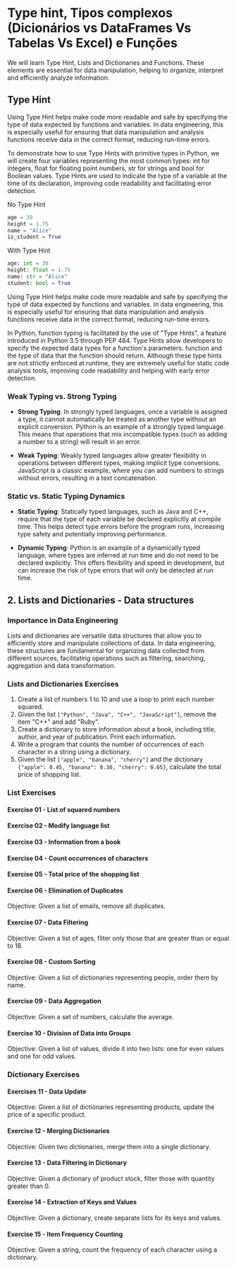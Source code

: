# Type hint, Tipos complexos (Dicionários vs DataFrames Vs Tabelas Vs Excel) e Funções
We will learn Type Hint, Lists and Dictionaries and Functions. These elements are essential for data manipulation, helping to organize, interpret and efficiently analyze information.


## Type Hint
Using Type Hint helps make code more readable and safe by specifying the type of data expected by functions and variables. In data engineering, this is especially useful for ensuring that data manipulation and analysis functions receive data in the correct format, reducing run-time errors.

To demonstrate how to use Type Hints with primitive types in Python, we will create four variables representing the most common types: int for integers, float for floating point numbers, str for strings and bool for Boolean values. Type Hints are used to indicate the type of a variable at the time of its declaration, improving code readability and facilitating error detection.

No Type Hint
```python
age = 30
height = 1.75
name = "Alice"
is_student = True
```

With Type Hint
```python
age: int = 30
height: float = 1.75
name: str = "Alice"
student: bool = True
```

Using Type Hint helps make code more readable and safe by specifying the type of data expected by functions and variables. In data engineering, this is especially useful for ensuring that data manipulation and analysis functions receive data in the correct format, reducing run-time errors.

In Python, function typing is facilitated by the use of "Type Hints", a feature introduced in Python 3.5 through PEP 484. Type Hints allow developers to specify the expected data types for a function's parameters. function and the type of data that the function should return. Although these type hints are not strictly enforced at runtime, they are extremely useful for static code analysis tools, improving code readability and helping with early error detection.


### Weak Typing vs. Strong Typing

* **Strong Typing**: In strongly typed languages, once a variable is assigned a type, it cannot automatically be treated as another type without an explicit conversion. Python is an example of a strongly typed language. This means that operations that mix incompatible types (such as adding a number to a string) will result in an error.
    
* **Weak Typing**: Weakly typed languages ​​allow greater flexibility in operations between different types, making implicit type conversions. JavaScript is a classic example, where you can add numbers to strings without errors, resulting in a text concatenation.
    
### Static vs. Static Typing Dynamics

* **Static Typing**: Statically typed languages, such as Java and C++, require that the type of each variable be declared explicitly at compile time. This helps detect type errors before the program runs, increasing type safety and potentially improving performance.
    
* **Dynamic Typing**: Python is an example of a dynamically typed language, where types are inferred at run time and do not need to be declared explicitly. This offers flexibility and speed in development, but can increase the risk of type errors that will only be detected at run time.


## 2. Lists and Dictionaries - Data structures

### Importance in Data Engineering

Lists and dictionaries are versatile data structures that allow you to efficiently store and manipulate collections of data. In data engineering, these structures are fundamental for organizing data collected from different sources, facilitating operations such as filtering, searching, aggregation and data transformation.


### Lists and Dictionaries Exercises

1. Create a list of numbers 1 to 10 and use a loop to print each number squared.
2. Given the list `["Python", "Java", "C++", "JavaScript"]`, remove the item "C++" and add "Ruby".
3. Create a dictionary to store information about a book, including title, author, and year of publication. Print each information.
4. Write a program that counts the number of occurrences of each character in a string using a dictionary.
5. Given the list `["apple", "banana", "cherry"]` and the dictionary `{"apple": 0.45, "banana": 0.30, "cherry": 0.65}`, calculate the total price of shopping list.


### List Exercises

#### Exercise 01 - List of squared numbers

#### Exercise 02 - Modify language list

#### Exercise 03 - Information from a book

#### Exercise 04 - Count occurrences of characters

#### Exercise 05 - Total price of the shopping list

#### Exercise 06 - Elimination of Duplicates
Objective: Given a list of emails, remove all duplicates.

#### Exercise 07 - Data Filtering
Objective: Given a list of ages, filter only those that are greater than or equal to 18.

#### Exercise 08 - Custom Sorting
Objective: Given a list of dictionaries representing people, order them by name.

#### Exercise 09 - Data Aggregation
Objective: Given a set of numbers, calculate the average.

#### Exercise 10 - Division of Data into Groups
Objective: Given a list of values, divide it into two lists: one for even values ​​and one for odd values.


### Dictionary Exercises

#### Exercises 11 - Data Update
Objective: Given a list of dictionaries representing products, update the price of a specific product.

#### Exercise 12 - Merging Dictionaries
Objective: Given two dictionaries, merge them into a single dictionary.

#### Exercise 13 - Data Filtering in Dictionary
Objective: Given a dictionary of product stock, filter those with quantity greater than 0.

#### Exercise 14 - Extraction of Keys and Values
Objective: Given a dictionary, create separate lists for its keys and values.

#### Exercise 15 - Item Frequency Counting
Objective: Given a string, count the frequency of each character using a dictionary.